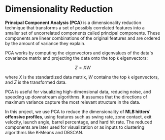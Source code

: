 # Dimensionality Reduction

**Principal Component Analysis (PCA)** is a dimensionality reduction technique that transforms a set of possibly correlated features into a smaller set of uncorrelated components called principal components. These components are linear combinations of the original features and are ordered by the amount of variance they explain.

PCA works by computing the eigenvectors and eigenvalues of the data's covariance matrix and projecting the data onto the top `k` eigenvectors:

$$
Z = XW
$$

where $X$ is the standardized data matrix, $W$ contains the top `k` eigenvectors, and $Z$ is the transformed data.

PCA is useful for visualizing high-dimensional data, reducing noise, and speeding up downstream algorithms. It assumes that the directions of maximum variance capture the most relevant structure in the data.

In this project, we use PCA to reduce the dimensionality of **MLB hitters' offensive profiles**, using features such as swing rate, zone contact, exit velocity, launch angle, barrel percentage, and hard hit rate. The reduced components are later used for visualization or as inputs to clustering algorithms like K-Means and DBSCAN.
